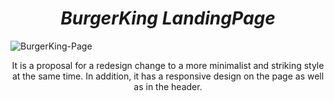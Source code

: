 <h1 align="center"><i>BurgerKing LandingPage</i></h1>

![BurgerKing-Page](https://github.com/Kingtero17/Landing-Page-Burger-King/assets/110305288/b0f0a98b-8c03-4f32-95cf-f1d229027c92)

<p align="center">It is a proposal for a redesign change to a more minimalist and striking style at the same time. In addition, it has a responsive design on the page as well as in the header.</p>
